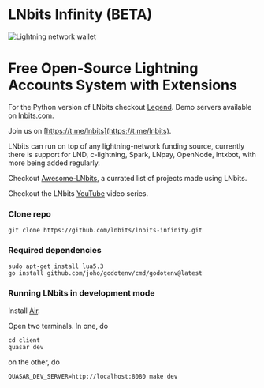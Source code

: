 LNbits Infinity (BETA)
======

![Lightning network wallet](https://i.imgur.com/EHvK6Lq.png)

# Free Open-Source Lightning Accounts System with Extensions

For the Python version of LNbits checkout <a href="https://github.com/lnbits/lnbits-legend/">Legend</a>. Demo servers available on [lnbits.com](https://lnbits.com).

Join us on [https://t.me/lnbits](https://t.me/lnbits).

LNbits can run on top of any lightning-network funding source, currently there is support for LND, c-lightning, Spark, LNpay, OpenNode, lntxbot, with more being added regularly.

Checkout [Awesome-LNbits](https://github.com/cryptoteun/awesome-lnbits), a currated list of projects made using LNbits.

Checkout the LNbits [YouTube](https://www.youtube.com/playlist?list=PLPj3KCksGbSYG0ciIQUWJru1dWstPHshe) video series.

### Clone repo

```
git clone https://github.com/lnbits/lnbits-infinity.git
```

### Required dependencies

```
sudo apt-get install lua5.3
go install github.com/joho/godotenv/cmd/godotenv@latest
```

### Running LNbits in development mode

Install [Air](https://github.com/cosmtrek/air).

Open two terminals. In one, do

```
cd client
quasar dev
```

on the other, do

```
QUASAR_DEV_SERVER=http://localhost:8080 make dev
```

